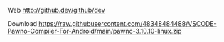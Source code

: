 Web
http://github.dev/github/dev

Download
https://raw.githubusercontent.com/48348484488/VSCODE-Pawno-Compiler-For-Android/main/pawnc-3.10.10-linux.zip
